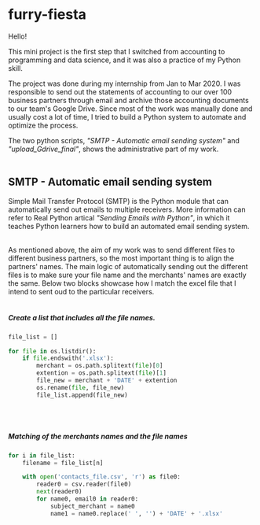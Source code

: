 # furry-fiesta

Hello!

This mini project is the first step that I switched from accounting to programming and data science, and it was also a practice of my Python skill.

The project was done during my internship from Jan to Mar 2020. 
I was responsible to send out the statements of accounting to our over 100 business partners through email and archive those accounting documents to our team's Google Drive. 
Since most of the work was manually done and usually cost a lot of time, I tried to build a Python system to automate and optimize the process.

The two python scripts, _"SMTP - Automatic email sending system"_ and _"upload_Gdrive_final"_, shows the administrative part of my work.  <br><br/>


## SMTP - Automatic email sending system

Simple Mail Transfer Protocol (SMTP) is the Python module that can automatically send out emails to multiple receivers. More information can refer to Real Python artical _"Sending Emails with Python"_, in which it teaches Python learners how to build an automated email sending system.  <br><br/>

As mentioned above, the aim of my work was to send different files to different business partners, so the most important thing is to align the partners' names. The main logic of automatically sending out the different files is to make sure your file name and the merchants' names are exactly the same. Below two blocks showcase how I match the excel file that I intend to sent oud to the particular receivers. <br><br/>

##### Create a list that includes all the file names. 

```py
file_list = []

for file in os.listdir():
    if file.endswith('.xlsx'):
        merchant = os.path.splitext(file)[0]
        extention = os.path.splitext(file)[1]
        file_new = merchant + 'DATE' + extention
        os.rename(file, file_new)
        file_list.append(file_new)
```
<br><br/>

##### Matching of the merchants names and the file names
```py
for i in file_list:
    filename = file_list[n]

    with open('contacts_file.csv', 'r') as file0:
        reader0 = csv.reader(file0)
        next(reader0)
        for name0, email0 in reader0:
            subject_merchant = name0
            name1 = name0.replace(' ', '') + 'DATE' + '.xlsx'
```
